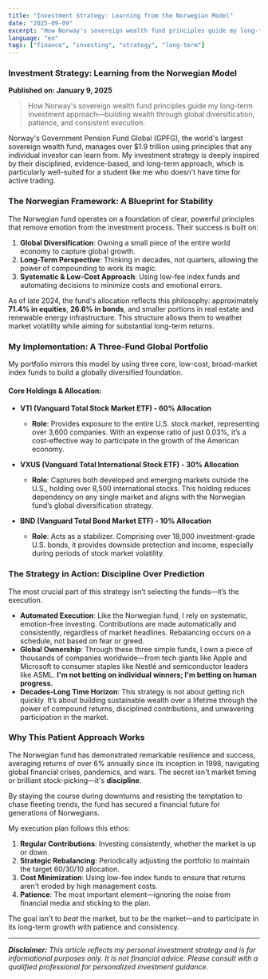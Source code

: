 ```yaml
---
title: "Investment Strategy: Learning from the Norwegian Model"
date: "2025-09-09"
excerpt: "How Norway's sovereign wealth fund principles guide my long-term investment approach - building wealth through global diversification, patience, and consistent execution."
language: "en"
tags: ["finance", "investing", "strategy", "long-term"]
---
```


### **Investment Strategy: Learning from the Norwegian Model**

**Published on: January 9, 2025**

> How Norway's sovereign wealth fund principles guide my long-term investment approach—building wealth through global diversification, patience, and consistent execution.

Norway's Government Pension Fund Global (GPFG), the world's largest sovereign wealth fund, manages over $1.9 trillion using principles that any individual investor can learn from. My investment strategy is deeply inspired by their disciplined, evidence-based, and long-term approach, which is particularly well-suited for a student like me who doesn't have time for active trading.

### **The Norwegian Framework: A Blueprint for Stability**

The Norwegian fund operates on a foundation of clear, powerful principles that remove emotion from the investment process. Their success is built on:

1.  **Global Diversification**: Owning a small piece of the entire world economy to capture global growth.
2.  **Long-Term Perspective**: Thinking in decades, not quarters, allowing the power of compounding to work its magic.
3.  **Systematic & Low-Cost Approach**: Using low-fee index funds and automating decisions to minimize costs and emotional errors.

As of late 2024, the fund's allocation reflects this philosophy: approximately **71.4% in equities**, **26.6% in bonds**, and smaller portions in real estate and renewable energy infrastructure. This structure allows them to weather market volatility while aiming for substantial long-term returns.

### **My Implementation: A Three-Fund Global Portfolio**

My portfolio mirrors this model by using three core, low-cost, broad-market index funds to build a globally diversified foundation.

#### **Core Holdings & Allocation:**

* **VTI (Vanguard Total Stock Market ETF) - 60% Allocation**
    * **Role**: Provides exposure to the entire U.S. stock market, representing over 3,600 companies. With an expense ratio of just 0.03%, it’s a cost-effective way to participate in the growth of the American economy.

* **VXUS (Vanguard Total International Stock ETF) - 30% Allocation**
    * **Role**: Captures both developed and emerging markets outside the U.S., holding over 8,500 international stocks. This holding reduces dependency on any single market and aligns with the Norwegian fund’s global diversification strategy.

* **BND (Vanguard Total Bond Market ETF) - 10% Allocation**
    * **Role**: Acts as a stabilizer. Comprising over 18,000 investment-grade U.S. bonds, it provides downside protection and income, especially during periods of stock market volatility.

### **The Strategy in Action: Discipline Over Prediction**

The most crucial part of this strategy isn’t selecting the funds—it’s the execution.

* **Automated Execution**: Like the Norwegian fund, I rely on systematic, emotion-free investing. Contributions are made automatically and consistently, regardless of market headlines. Rebalancing occurs on a schedule, not based on fear or greed.
* **Global Ownership**: Through these three simple funds, I own a piece of thousands of companies worldwide—from tech giants like Apple and Microsoft to consumer staples like Nestlé and semiconductor leaders like ASML. **I'm not betting on individual winners; I'm betting on human progress.**
* **Decades-Long Time Horizon**: This strategy is not about getting rich quickly. It’s about building sustainable wealth over a lifetime through the power of compound returns, disciplined contributions, and unwavering participation in the market.

### **Why This Patient Approach Works**

The Norwegian fund has demonstrated remarkable resilience and success, averaging returns of over 6% annually since its inception in 1998, navigating global financial crises, pandemics, and wars. The secret isn't market timing or brilliant stock-picking—it's **discipline**.

By staying the course during downturns and resisting the temptation to chase fleeting trends, the fund has secured a financial future for generations of Norwegians.

My execution plan follows this ethos:

1.  **Regular Contributions**: Investing consistently, whether the market is up or down.
2.  **Strategic Rebalancing**: Periodically adjusting the portfolio to maintain the target 60/30/10 allocation.
3.  **Cost Minimization**: Using low-fee index funds to ensure that returns aren't eroded by high management costs.
4.  **Patience**: The most important element—ignoring the noise from financial media and sticking to the plan.

The goal isn't to *beat* the market, but to *be* the market—and to participate in its long-term growth with patience and consistency.

---

***Disclaimer:** This article reflects my personal investment strategy and is for informational purposes only. It is not financial advice. Please consult with a qualified professional for personalized investment guidance.*